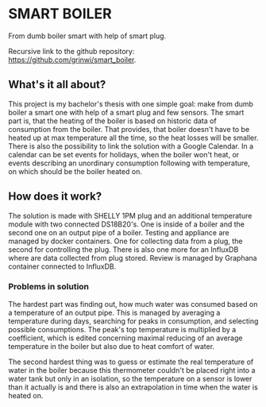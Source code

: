 # SMART BOILER
From dumb boiler smart with help of smart plug. 

Recursive link to the github repository: <https://github.com/grinwi/smart_boiler>.


## What's it all about?
This project is my bachelor's thesis with one simple goal: make from dumb boiler a smart one with help of a smart plug and few sensors.
The smart part is, that the heating of the boiler is based on historic data of consumption from the boiler. 
That provides, that boiler doesn't have to be heated up at max temperature all the time, so the heat losses will be smaller.
There is also the possibility to link the solution with a Google Calendar. 
In a calendar can be set events for holidays, when the boiler won't heat, or events describing an unordinary consumption following with temperature, on which should be the boiler heated on.


## How does it work?
The solution is made with SHELLY 1PM plug and an additional temperature module with two connected DS18B20's. One is inside of a boiler and the second one on an output pipe of a boiler.
Testing and appliance are managed by docker containers. One for collecting data from a plug, the second for controlling the plug. There is also one more for an InfluxDB where are data collected from plug stored.
Review is managed by Graphana container connected to InfluxDB.
### Problems in solution
The hardest part was finding out, how much water was consumed based on a temperature of an output pipe. 
This is managed by averaging a temperature during days, searching for peaks in consumption, and selecting possible consumptions.
The peak's top temperature is multiplied by a coefficient, which is edited concerning maximal reducing of an average temperature in the boiler but also due to heat comfort of water.

The second hardest thing was to guess or estimate the real temperature of water in the boiler because this thermometer couldn't be placed right into a water tank but only in an isolation, 
so the temperature on a sensor is lower than it actually is and there is also an extrapolation in time when the water is heated on.
